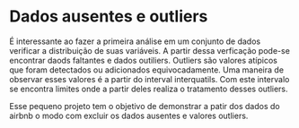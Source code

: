 # Dados ausentes e outliers

É interessante ao fazer a primeira análise em um conjunto de dados verificar a distribuição de suas variáveis. A partir dessa verficação pode-se encontrar daods faltantes e dados outiliers. Outliers são valores atípicos que foram detectados ou adicionados equivocadamente. Uma maneira de observar esses valores é a partir do interval interquatils. Com este intervalo se encontra limites onde a partir deles realiza o tratamento desses outliers. 

Esse pequeno projeto tem o objetivo de demonstrar a patir dos dados do airbnb o modo com excluir os dados ausentes e valores outliers. 
